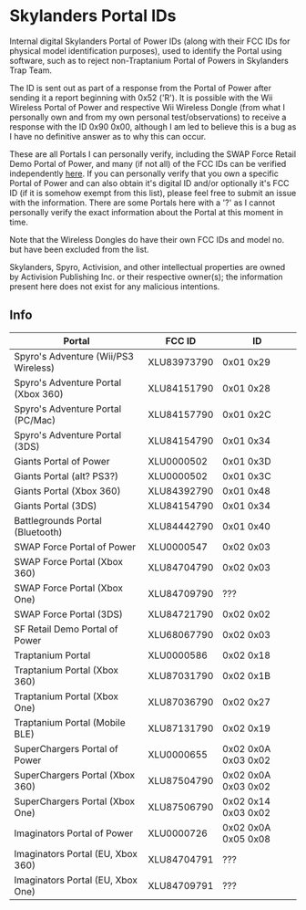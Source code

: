 # Skylanders Portal IDs
Internal digital Skylanders Portal of Power IDs (along with their FCC IDs for physical model identification purposes), used to identify the Portal using software, such as to reject non-Traptanium Portal of Powers in Skylanders Trap Team.

The ID is sent out as part of a response from the Portal of Power after sending it a report beginning with 0x52 ('R'). It is possible with the Wii Wireless Portal of Power and respective Wii Wireless Dongle (from what I personally own and from my own personal test/observations) to receive a response with the ID 0x90 0x00, although I am led to believe this is a bug as I have no definitive answer as to why this can occur.

These are all Portals I can personally verify, including the SWAP Force Retail Demo Portal of Power, and many (if not all) of the FCC IDs can be verified independently [here](https://fccid.io/XLU). If you can personally verify that you own a specific Portal of Power and can also obtain it's digital ID and/or optionally it's FCC ID (if it is somehow exempt from this list), please feel free to submit an issue with the information. There are some Portals here with a '?' as I cannot personally verify the exact information about the Portal at this moment in time.

Note that the Wireless Dongles do have their own FCC IDs and model no. but have been excluded from the list.

Skylanders, Spyro, Activision, and other intellectual properties are owned by Activision Publishing Inc. or their respective owner(s); the information present here does not exist for any malicious intentions.

## Info
Portal                                   | FCC ID      | ID
-----------------------------------------|-------------|----------
Spyro's Adventure (Wii/PS3 Wireless)     | XLU83973790 | 0x01 0x29
Spyro's Adventure Portal (Xbox 360)      | XLU84151790 | 0x01 0x28
Spyro's Adventure Portal (PC/Mac)        | XLU84157790 | 0x01 0x2C
Spyro's Adventure Portal (3DS)           | XLU84154790 | 0x01 0x34
Giants Portal of Power                   | XLU0000502  | 0x01 0x3D
Giants Portal (alt? PS3?)                | XLU0000502  | 0x01 0x3C
Giants Portal (Xbox 360)                 | XLU84392790 | 0x01 0x48
Giants Portal (3DS)                      | XLU84154790 | 0x01 0x34
Battlegrounds Portal (Bluetooth)         | XLU84442790 | 0x01 0x40
SWAP Force Portal of Power               | XLU0000547  | 0x02 0x03
SWAP Force Portal (Xbox 360)             | XLU84704790 | 0x02 0x03
SWAP Force Portal (Xbox One)             | XLU84709790 | ???
SWAP Force Portal (3DS)                  | XLU84721790 | 0x02 0x02
SF Retail Demo Portal of Power           | XLU68067790 | 0x02 0x03
Traptanium Portal                        | XLU0000586  | 0x02 0x18
Traptanium Portal (Xbox 360)             | XLU87031790 | 0x02 0x1B
Traptanium Portal (Xbox One)             | XLU87036790 | 0x02 0x27
Traptanium Portal (Mobile BLE)           | XLU87131790 | 0x02 0x19
SuperChargers Portal of Power            | XLU0000655  | 0x02 0x0A 0x03 0x02
SuperChargers Portal (Xbox 360)          | XLU87504790 | 0x02 0x0A 0x03 0x02
SuperChargers Portal (Xbox One)          | XLU87506790 | 0x02 0x14 0x03 0x02
Imaginators Portal of Power              | XLU0000726  | 0x02 0x0A 0x05 0x08
Imaginators Portal (EU, Xbox 360)        | XLU84704791 | ???
Imaginators Portal (EU, Xbox One)        | XLU84709791 | ???